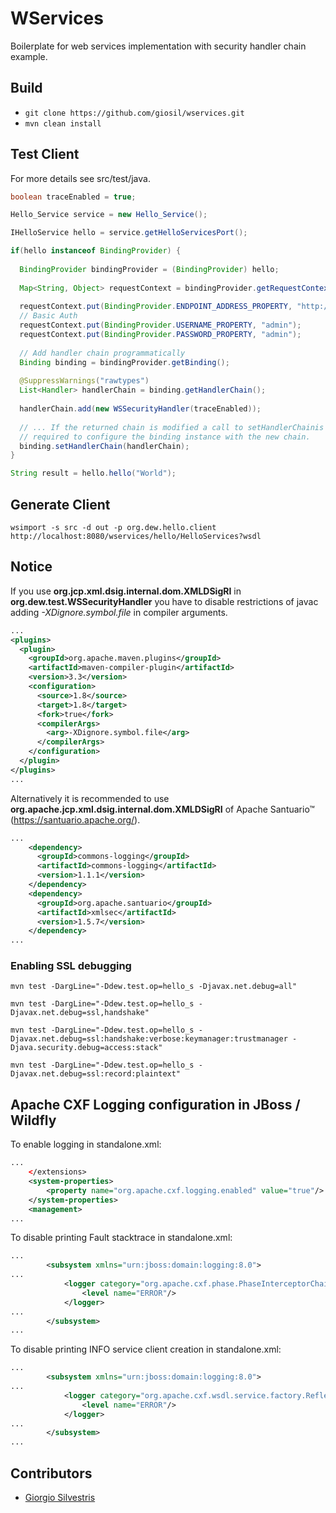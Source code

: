 # WServices

Boilerplate for web services implementation with security handler chain example.

## Build

- `git clone https://github.com/giosil/wservices.git`
- `mvn clean install`

## Test Client

For more details see src/test/java.

```java
boolean traceEnabled = true;

Hello_Service service = new Hello_Service();

IHelloService hello = service.getHelloServicesPort();

if(hello instanceof BindingProvider) {
  
  BindingProvider bindingProvider = (BindingProvider) hello;
  
  Map<String, Object> requestContext = bindingProvider.getRequestContext();
  
  requestContext.put(BindingProvider.ENDPOINT_ADDRESS_PROPERTY, "http://localhost:8080/wservices/hello/HelloServices?g=Ciao");
  // Basic Auth
  requestContext.put(BindingProvider.USERNAME_PROPERTY, "admin");
  requestContext.put(BindingProvider.PASSWORD_PROPERTY, "admin");
  
  // Add handler chain programmatically
  Binding binding = bindingProvider.getBinding();
  
  @SuppressWarnings("rawtypes")
  List<Handler> handlerChain = binding.getHandlerChain();
  
  handlerChain.add(new WSSecurityHandler(traceEnabled));
  
  // ... If the returned chain is modified a call to setHandlerChainis 
  // required to configure the binding instance with the new chain.
  binding.setHandlerChain(handlerChain);
}

String result = hello.hello("World");
```

## Generate Client

`wsimport -s src -d out -p org.dew.hello.client http://localhost:8080/wservices/hello/HelloServices?wsdl`

## Notice

If you use **org.jcp.xml.dsig.internal.dom.XMLDSigRI** in **org.dew.test.WSSecurityHandler** you have to disable restrictions of javac adding *-XDignore.symbol.file* in compiler arguments.

```xml
...
<plugins>
  <plugin>
    <groupId>org.apache.maven.plugins</groupId>
    <artifactId>maven-compiler-plugin</artifactId>
    <version>3.3</version>
    <configuration>
      <source>1.8</source> 
      <target>1.8</target> 
      <fork>true</fork>
      <compilerArgs>
        <arg>-XDignore.symbol.file</arg>
      </compilerArgs>
    </configuration>
  </plugin>
</plugins>
...
```

Alternatively it is recommended to use **org.apache.jcp.xml.dsig.internal.dom.XMLDSigRI** of Apache Santuario&trade; (https://santuario.apache.org/).

```xml
...
    <dependency>
      <groupId>commons-logging</groupId>
      <artifactId>commons-logging</artifactId>
      <version>1.1.1</version>
    </dependency>
    <dependency>
      <groupId>org.apache.santuario</groupId>
      <artifactId>xmlsec</artifactId>
      <version>1.5.7</version>
    </dependency>
...
```

### Enabling SSL debugging

`mvn test -DargLine="-Ddew.test.op=hello_s -Djavax.net.debug=all"`

`mvn test -DargLine="-Ddew.test.op=hello_s -Djavax.net.debug=ssl,handshake"`

`mvn test -DargLine="-Ddew.test.op=hello_s -Djavax.net.debug=ssl:handshake:verbose:keymanager:trustmanager -Djava.security.debug=access:stack"`

`mvn test -DargLine="-Ddew.test.op=hello_s -Djavax.net.debug=ssl:record:plaintext"`

## Apache CXF Logging configuration in JBoss / Wildfly

To enable logging in standalone.xml:

```xml
...
    </extensions>
    <system-properties>
        <property name="org.apache.cxf.logging.enabled" value="true"/>
    </system-properties>
    <management>
...
```

To disable printing Fault stacktrace in standalone.xml:

```xml
...
        <subsystem xmlns="urn:jboss:domain:logging:8.0">
...
            <logger category="org.apache.cxf.phase.PhaseInterceptorChain">
                <level name="ERROR"/>
            </logger>
...
        </subsystem>
...
```

To disable printing INFO service client creation in standalone.xml:

```xml
...
        <subsystem xmlns="urn:jboss:domain:logging:8.0">
...
            <logger category="org.apache.cxf.wsdl.service.factory.ReflectionServiceFactoryBean">
                <level name="ERROR"/>
            </logger>
...
        </subsystem>
...
```

## Contributors

* [Giorgio Silvestris](https://github.com/giosil)
